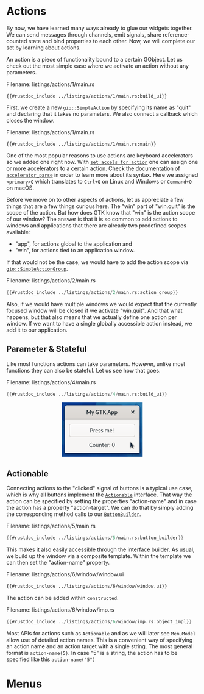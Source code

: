 # Actions

By now, we have learned many ways already to glue our widgets together.
We can send messages through channels, emit signals, share reference-counted state and bind properties to each other.
Now, we will complete our set by learning about actions.

An action is a piece of functionality bound to a certain GObject.
Let us check out the most simple case where we activate an action without any parameters.

<span class="filename">Filename: listings/actions/1/main.rs</span>

```rust,no_run
{{#rustdoc_include ../listings/actions/1/main.rs:build_ui}}
```

First, we create a new [`gio::SimpleAction`](https://gtk-rs.org/gtk-rs-core/stable/latest/docs/gio/struct.SimpleAction.html) by specifying its name as "quit" and declaring that it takes no parameters.
We also connect a callback which closes the window.

<span class="filename">Filename: listings/actions/1/main.rs</span>

```rust,no_run
{{#rustdoc_include ../listings/actions/1/main.rs:main}}
```

One of the most popular reasons to use actions are keyboard accelerators so we added one right now.
With [`set_accels_for_action`](../docs/gtk4/prelude/trait.GtkApplicationExt.html#tymethod.set_accels_for_action) one can assign one or more accelerators to a certain action.
Check the documentation of [`accelerator_parse`](../docs/gtk4/functions/fn.accelerator_parse.html) in order to learn more about its syntax.
Here we assigned `<primary>Q` which translates to `Ctrl+Q` on Linux and Windows or `Command+Q` on macOS.

Before we move on to other aspects of actions, let us appreciate a few things that are a few things curious here.
The "win" part of "win.quit" is the scope of the action.
But how does GTK know that "win" is the action scope of our window?
The answer is that it is so common to add actions to windows and applications that there are already two predefined scopes available:
- "app", for actions global to the application and
- "win", for actions tied to an application window.

If that would not be the case, we would have to add the action scope via [`gio::SimpleActionGroup`](https://gtk-rs.org/gtk-rs-core/stable/latest/docs/gio/struct.SimpleActionGroup.html).

<span class="filename">Filename: listings/actions/2/main.rs</span>

```rust ,no_run,noplayground
{{#rustdoc_include ../listings/actions/2/main.rs:action_group}}
```

Also, if we would have multiple windows we would expect that the currently focused window will be closed if we activate "win.quit".
And that what happens, but that also means that we actually define one action per window.
If we want to have a single globally accessible action instead, we add it to our application.

## Parameter & Stateful

Like most functions actions can take parameters.
However, unlike most functions they can also be stateful.
Let us see how that goes.

<span class="filename">Filename: listings/actions/4/main.rs</span>

```rust ,no_run,noplayground
{{#rustdoc_include ../listings/actions/4/main.rs:build_ui}}
```

<div style="text-align:center"><img src="img/actions_counter.gif" /></div>


## Actionable

Connecting actions to the "clicked" signal of buttons is a typical use case, which is why all buttons implement the [`Actionable`](../docs/gtk4/struct.Actionable.html) interface.
That way the action can be specified by setting the properties "action-name" and in case the action has a property "action-target".
We can do that by simply adding the corresponding method calls to our [`ButtonBuilder`](../docs/gtk4/struct.ButtonBuilder.html).

<span class="filename">Filename: listings/actions/5/main.rs</span>

```rust ,no_run,noplayground
{{#rustdoc_include ../listings/actions/5/main.rs:button_builder}}
```

This makes it also easily accessible through the interface builder.
As usual, we build up the window via a composite template.
Within the template we can then set the "action-name" property.

<span class="filename">Filename: listings/actions/6/window/window.ui</span>

```xml
{{#rustdoc_include ../listings/actions/6/window/window.ui}}
```

The action can be added within `constructed`.

<span class="filename">Filename: listings/actions/6/window/imp.rs</span>

```rust ,no_run,noplayground
{{#rustdoc_include ../listings/actions/6/window/imp.rs:object_impl}}
```

Most APIs for actions such as `Actionable` and as we will later see `MenuModel` allow use of detailed action names.
This is a convenient way of specifying an action name and an action target with a single string.
The most general format is `action-name(5)`.
In case "5" is a string, the action has to be specified like this `action-name("5")`


# Menus
